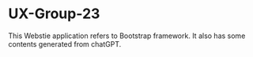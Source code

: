 # UX-Group-23
This Webstie application  refers to Bootstrap framework.
It also has some contents generated from chatGPT.